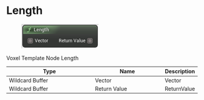 # Length

<div align="left" data-full-width="false">

<figure><img src="Length.png" alt=""><figcaption></figcaption></figure>

</div>

Voxel Template Node Length

<table>
<thead><tr><th width="250">Type</th><th width="200">Name</th><th>Description</th></tr></thead>
<tbody>
<tr><td>Wildcard Buffer</td><td>Vector</td><td>Vector</td></tr>
<tr><td>Wildcard Buffer</td><td>Return Value</td><td>ReturnValue</td></tr>
</tbody>
</table>